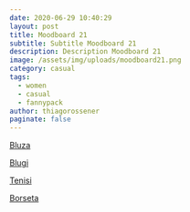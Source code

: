 ```yaml
---
date: 2020-06-29 10:40:29
layout: post
title: Moodboard 21
subtitle: Subtitle Moodboard 21
description: Description Moodboard 21
image: /assets/img/uploads/moodboard21.png
category: casual
tags:
  - women
  - casual
  - fannypack
author: thiagorossener
paginate: false
---
```

[Bluza](http://bit.do/fGfRQ)

[Blugi](http://bit.do/fGfRS)

[Tenisi](http://bit.do/fGfRK)

[Borseta](http://bit.do/fGfRU)